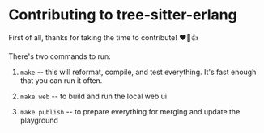 # Contributing to tree-sitter-erlang

First of all, thanks for taking the time to contribute! :heart::tada::+1:

There's two commands to run:

1. `make` -- this will reformat, compile, and test everything. It's fast enough
   that you can run it often.

2. `make web` -- to build and run the local web ui

3. `make publish` -- to prepare everything for merging and update the playground

